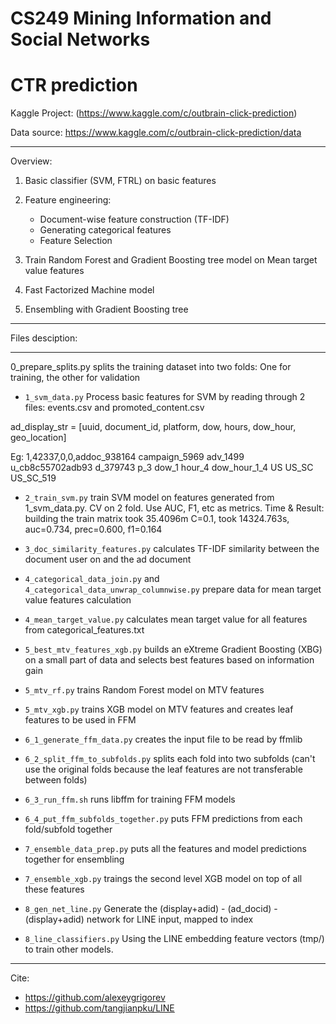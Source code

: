 # CS249 Mining Information and Social Networks 
# CTR prediction 

Kaggle Project: (https://www.kaggle.com/c/outbrain-click-prediction)

Data source: https://www.kaggle.com/c/outbrain-click-prediction/data


----------------------------------------------------------------------------------------------------------------
Overview:

1. Basic classifier (SVM, FTRL) on basic features

2. Feature engineering:
	
	- Document-wise feature construction (TF-IDF)
	- Generating categorical features
	- Feature Selection

3. Train Random Forest and Gradient Boosting tree model on Mean target value features

4. Fast Factorized Machine model

5. Ensembling with Gradient Boosting tree


----------------------------------------------------------------------------------------------------------------
Files desciption:

----------------------------------------------------------------------------------------------------------------

0_prepare_splits.py splits the training dataset into two folds: One for training, the other for validation

- `1_svm_data.py` Process basic features for SVM by reading through 2 files: events.csv and promoted_content.csv

ad_display_str = [uuid, document_id, platform, dow, hours, dow_hour, geo_location]

<!-- Header: display_id,ad_id,clicked,fold,ad_display_str -->
Eg: 1,42337,0,0,addoc_938164 campaign_5969 adv_1499 u_cb8c55702adb93 d_379743 p_3 dow_1 hour_4 dow_hour_1_4 US US_SC US_SC_519

- `2_train_svm.py` train SVM model on features generated from 1_svm_data.py. CV on 2 fold. Use AUC, F1, etc as metrics. 
Time & Result:
building the train matrix took 35.4096m
C=0.1, took 14324.763s, auc=0.734, prec=0.600, f1=0.164

- `3_doc_similarity_features.py` calculates TF-IDF similarity between the document user on and the ad document

- `4_categorical_data_join.py` and `4_categorical_data_unwrap_columnwise.py` prepare data for mean target value features calculation

- `4_mean_target_value.py` calculates mean target value for all features from categorical_features.txt

- `5_best_mtv_features_xgb.py` builds an eXtreme Gradient Boosting (XBG) on a small part of data and selects best features based on information gain

- `5_mtv_rf.py` trains Random Forest model on MTV features

- `5_mtv_xgb.py` trains XGB model on MTV features and creates leaf features to be used in FFM

- `6_1_generate_ffm_data.py` creates the input file to be read by ffmlib

- `6_2_split_ffm_to_subfolds.py` splits each fold into two subfolds (can't use the original folds because the leaf features are not transferable between folds)

- `6_3_run_ffm.sh` runs libffm for training FFM models

- `6_4_put_ffm_subfolds_together.py` puts FFM predictions from each fold/subfold together

- `7_ensemble_data_prep.py` puts all the features and model predictions together for ensembling

- `7_ensemble_xgb.py` traings the second level XGB model on top of all these features

- `8_gen_net_line.py` Generate the (display+adid) - (ad_docid) - (display+adid) network for LINE input, mapped to index

- `8_line_classifiers.py` Using the LINE embedding feature vectors (tmp/) to train other models. 
----------------------------------------------------------------------------------------------------------------
Cite: 
- https://github.com/alexeygrigorev
- https://github.com/tangjianpku/LINE
